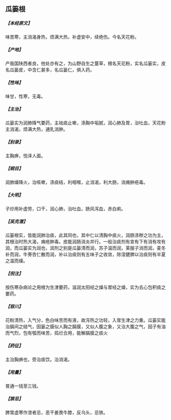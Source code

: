 ## 瓜篓根

##### 【本经原文】
味苦寒，主消渴身热，烦满大热，补虚安中，续绝伤。今名天花粉。
##### 【产地】
产我国陕西者良，他处亦有之，为山野自生之蔓草，根名天花粉，实名瓜篓实，皮名瓜篓皮，中含仁甚多，名瓜篓仁，俱入药。
##### 【性味】
味甘，性寒，无毒。
##### 【主治】
瓜篓实为润肺降气要药，主袪痰止嗽，涤胸中垢腻，润心肺及胃，治吐血，天花粉主消渴，烦满大热，通乳消肿。
##### 【别录】
主胸痹，悦泽人面。
##### 【纲目】
润肺燥降火，治咳嗽，涤痰结，利咽喉，止消渴，利大肠，消痈肿疮毒。
##### 【大明】
子炒用补虚劳，口干，润心肺，治吐血，肠风泻血，赤白痢。
##### 【吴克潜】
瓜篓根实，皆能润肺治痰，此其同也，其中仁以清胸中痰火，润肠涤秽之功为主，其根治时热大渴，痈疮肿毒。皮能润肠消炎并行。一般治痰剂有宣有下有消有攻有润，而瓜篓实为润也，润剂之别是瓜篓清而润，苏子温而润，莱服子消而润，麦冬补而润，牛蒡杏仁散而润，补以治痰则有五味子之收敛，除湿健脾以治痰则有半夏之温而燥。
##### 【倪注】
按伤寒杂病论之用根为生津要药，滋润太阳经之燥与胃经之燥，实为去心包积痰之要药。
##### 【容川】
花粉清热，入气分，色白味苦而有液，故泻热之功轻，入胃生津之力重。瓜篓实能治膈间之结气，因篓之膜似人胸之膈膜，又似人腹之象，又治大腹之气，因子有油而气烈，包有瓠而味苦，捣烂合用，能解膈膜之痰火
##### 【药征】
主治胸痹也，旁治痰饮。治消渴。
##### 【用量】
普通一钱至三钱。
##### 【禁忌】
脾胃虚寒作泄者忌，恶干姜畏牛膝，反乌头，忌铁。